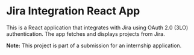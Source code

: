# Jira Integration React App

This is a React application that integrates with Jira using OAuth 2.0 (3LO) authentication. The app fetches and displays projects from Jira.

**Note:** This project is part of a submission for an internship application.
